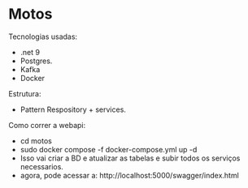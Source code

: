 Motos
=====

Tecnologias usadas:
- .net 9
- Postgres.
- Kafka
- Docker

Estrutura:
- Pattern Respository + services.

Como correr a webapi:

- cd motos
- sudo docker compose -f docker-compose.yml up -d
- Isso vai criar a BD e atualizar as tabelas e subir todos  os serviços necessarios.
- agora, pode acessar a: http://localhost:5000/swagger/index.html 


